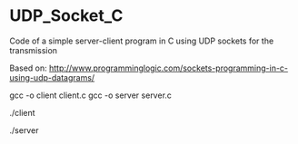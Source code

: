 # UDP_Socket_C
Code of a simple server-client program in C using UDP sockets for the transmission

Based on:
http://www.programminglogic.com/sockets-programming-in-c-using-udp-datagrams/

gcc -o client client.c
gcc -o server server.c

./client

./server 

